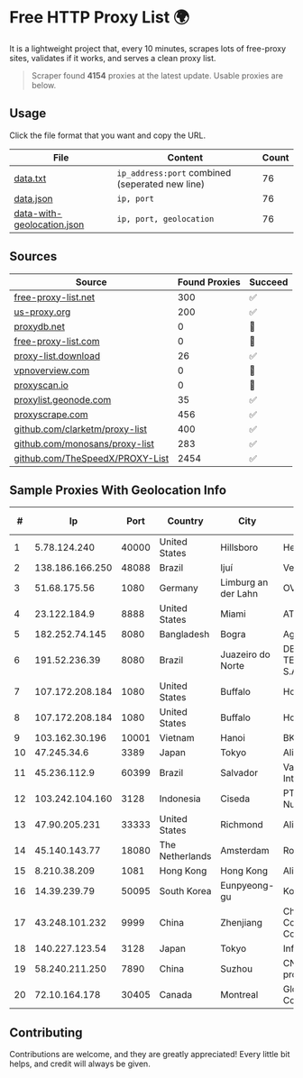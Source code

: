 
# Free HTTP Proxy List 🌍

It is a lightweight project that, every 10 minutes, scrapes lots of free-proxy sites, validates if it works, and serves a clean proxy list.


> Scraper found **4154** proxies at the latest update. Usable proxies are below.

## Usage

Click the file format that you want and copy the URL.


|File|Content|Count|
|----|-------|-----|
|[data.txt](https://raw.githubusercontent.com/themiralay/Proxy-List-World/master/data.txt)|`ip_address:port` combined (seperated new line)|76|
|[data.json](https://raw.githubusercontent.com/themiralay/Proxy-List-World/master/data.json)|`ip, port`|76|
|[data-with-geolocation.json](https://raw.githubusercontent.com/themiralay/Proxy-List-World/master/data-with-geolocation.json)|`ip, port, geolocation`|76|

## Sources

|Source|Found Proxies|Succeed|
|------|-------------|-------|
|[free-proxy-list.net](https://free-proxy-list.net)|300|✅|
|[us-proxy.org](https://www.us-proxy.org)|200|✅|
|[proxydb.net](http://proxydb.net)|0|🚫|
|[free-proxy-list.com](https://free-proxy-list.com/?page=&port=&type%5B%5D=http&type%5B%5D=https&up_time=0&search=Search)|0|🚫|
|[proxy-list.download](https://www.proxy-list.download/HTTP)|26|✅|
|[vpnoverview.com](https://vpnoverview.com/privacy/anonymous-browsing/free-proxy-servers)|0|🚫|
|[proxyscan.io](https://www.proxyscan.io)|0|🚫|
|[proxylist.geonode.com](https://proxylist.geonode.com/api/proxy-list?limit=300&page=1&sort_by=lastChecked&sort_type=desc&protocols=http,https)|35|✅|
|[proxyscrape.com](https://api.proxyscrape.com/v2/?request=displayproxies&protocol=http&timeout=10000&country=all&ssl=all&anonymity=all)|456|✅|
|[github.com/clarketm/proxy-list](https://raw.githubusercontent.com/clarketm/proxy-list/master/proxy-list-raw.txt)|400|✅|
|[github.com/monosans/proxy-list](https://raw.githubusercontent.com/monosans/proxy-list/main/proxies/http.txt)|283|✅|
|[github.com/TheSpeedX/PROXY-List](https://raw.githubusercontent.com/TheSpeedX/PROXY-List/master/http.txt)|2454|✅|


## Sample Proxies With Geolocation Info

|#|Ip|Port|Country|City|Internet Service Provider|
|-|--|----|-------|----|-------------------------|
|1|5.78.124.240|40000|United States|Hillsboro|Hetzner Online GmbH|
|2|138.186.166.250|48088|Brazil|Ijuí|Vero S.A|
|3|51.68.175.56|1080|Germany|Limburg an der Lahn|OVH SAS|
|4|23.122.184.9|8888|United States|Miami|AT&T Services, Inc.|
|5|182.252.74.145|8080|Bangladesh|Bogra|Agni Systems Limited|
|6|191.52.236.39|8080|Brazil|Juazeiro do Norte|DB3 SERVICOS DE TELECOMUNICACOES S.A|
|7|107.172.208.184|1080|United States|Buffalo|HostPapa|
|8|107.172.208.184|1080|United States|Buffalo|HostPapa|
|9|103.162.30.196|10001|Vietnam|Hanoi|BKNS|
|10|47.245.34.6|3389|Japan|Tokyo|Alibaba Cloud LLC|
|11|45.236.112.9|60399|Brazil|Salvador|Valeria NET Provedor Internet Ltda|
|12|103.242.104.160|3128|Indonesia|Ciseda|PT Lintas Jaringan Nusantara|
|13|47.90.205.231|33333|United States|Richmond|Alibaba.com LLC|
|14|45.140.143.77|18080|The Netherlands|Amsterdam|RoyaleHosting BV|
|15|8.210.38.209|1081|Hong Kong|Hong Kong|Alibaba.com LLC|
|16|14.39.239.79|50095|South Korea|Eunpyeong-gu|Korea Telecom|
|17|43.248.101.232|9999|China|Zhenjiang|China Mobile Communications Corporation|
|18|140.227.123.54|3128|Japan|Tokyo|InfoSphere|
|19|58.240.211.250|7890|China|Suzhou|CNC Group Jiangsu province network|
|20|72.10.164.178|30405|Canada|Montreal|GloboTech Communications|



## Contributing

Contributions are welcome, and they are greatly appreciated! Every
little bit helps, and credit will always be given.

